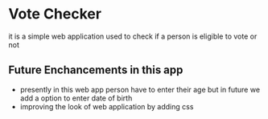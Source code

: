 # Vote Checker 

it is a simple web application used to check if a person is eligible to vote or not

## Future Enchancements in this app

* presently in this web app person have to enter their age but in future we add a option to enter date of birth
* improving the look of web application by adding css
